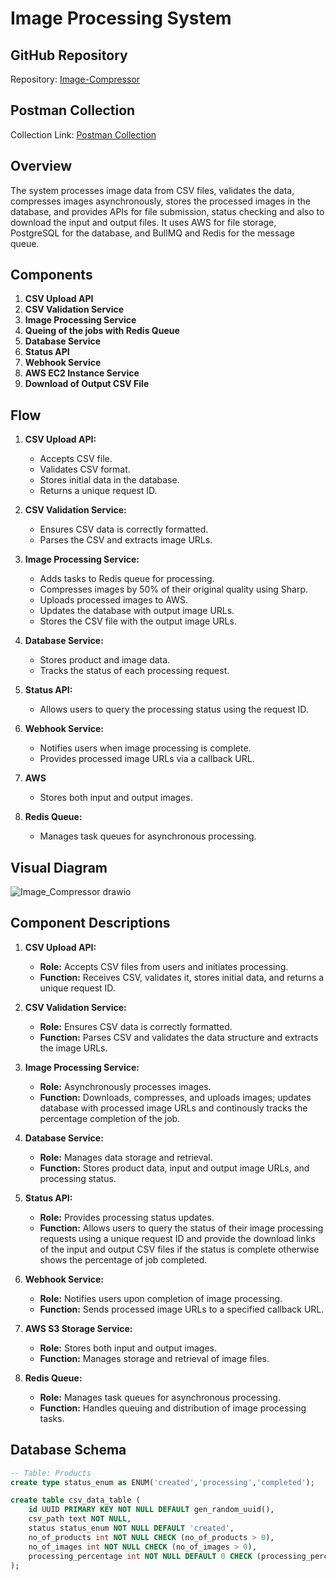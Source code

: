 # Image Processing System


## GitHub Repository
Repository: [Image-Compressor](https://github.com/Akv00/Image-Compressor)
## Postman Collection
Collection Link: [Postman Collection](https://documenter.getpostman.com/view/33758793/2sA3e2gVJY)


## Overview
The system processes image data from CSV files, validates the data, compresses images asynchronously, stores the processed images in the database, and provides APIs for file submission, status checking and also to download the input and output files. It uses AWS for file storage, PostgreSQL for the database, and BullMQ and  Redis for the message queue.

## Components
1. **CSV Upload API**
2. **CSV Validation Service**
4. **Image Processing Service**
5. **Queing of the jobs with Redis Queue**
6. **Database Service**
7. **Status API**
8. **Webhook Service**
9. **AWS EC2 Instance Service**
10. **Download of Output CSV File**

## Flow
1. **CSV Upload API:**
   - Accepts CSV file.
   - Validates CSV format.
   - Stores initial data in the database.
   - Returns a unique request ID.

2. **CSV Validation Service:**
   - Ensures CSV data is correctly formatted.
   - Parses the CSV and extracts image URLs.

3. **Image Processing Service:**
   - Adds tasks to Redis queue for processing.
   - Compresses images by 50% of their original quality using Sharp.
   - Uploads processed images to AWS.
   - Updates the database with output image URLs.
   - Stores the CSV file with the output image URLs.

5. **Database Service:**
   - Stores product and image data.
   - Tracks the status of each processing request.

6. **Status API:**
   - Allows users to query the processing status using the request ID.

7. **Webhook Service:**
   - Notifies users when image processing is complete.
   - Provides processed image URLs via a callback URL.

8. **AWS**
   - Stores both input and output images.

9. **Redis Queue:**
   - Manages task queues for asynchronous processing.

## Visual Diagram
![Image_Compressor drawio](https://github.com/Akv00/Image-Compressor/assets/40006188/26b75a13-809b-4fdd-b223-9fa244d3539d)


## Component Descriptions

1. **CSV Upload API:**
   - **Role:** Accepts CSV files from users and initiates processing.
   - **Function:** Receives CSV, validates it, stores initial data, and returns a unique request ID.

2. **CSV Validation Service:**
   - **Role:** Ensures CSV data is correctly formatted.
   - **Function:** Parses CSV and validates the data structure and extracts the image URLs.

3. **Image Processing Service:**
   - **Role:** Asynchronously processes images.
   - **Function:** Downloads, compresses, and uploads images; updates database with processed image URLs and continously tracks the percentage completion of the job.

4. **Database Service:**
   - **Role:** Manages data storage and retrieval.
   - **Function:** Stores product data, input and output image URLs, and processing status.

5. **Status API:**
   - **Role:** Provides processing status updates.
   - **Function:** Allows users to query the status of their image processing requests using a unique request ID and provide the download links of the input and output CSV files if the status is complete otherwise shows the percentage of job completed.

6. **Webhook Service:**
   - **Role:** Notifies users upon completion of image processing.
   - **Function:** Sends processed image URLs to a specified callback URL.

7. **AWS S3 Storage Service:**
   - **Role:** Stores both input and output images.
   - **Function:** Manages storage and retrieval of image files.

8. **Redis Queue:**
   - **Role:** Manages task queues for asynchronous processing.
   - **Function:** Handles queuing and distribution of image processing tasks.

## Database Schema
```sql
-- Table: Products
create type status_enum as ENUM('created','processing','completed');

create table csv_data_table (
	id UUID PRIMARY KEY NOT NULL DEFAULT gen_random_uuid(),
	csv_path text NOT NULL,
	status status_enum NOT NULL DEFAULT 'created',
	no_of_products int NOT NULL CHECK (no_of_products > 0),
	no_of_images int NOT NULL CHECK (no_of_images > 0),
	processing_percentage int NOT NULL DEFAULT 0 CHECK (processing_percentage >= 0 and processing_percentage <= 100)
);



